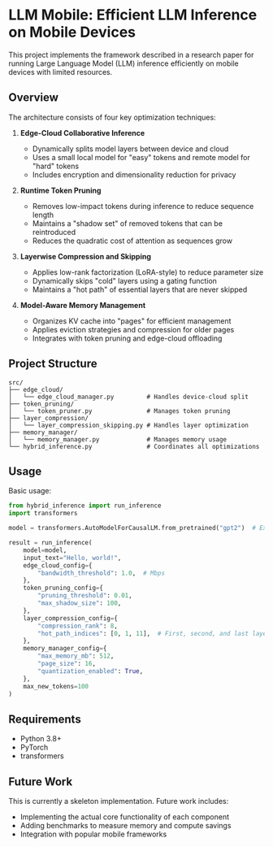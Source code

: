 # LLM Mobile: Efficient LLM Inference on Mobile Devices

This project implements the framework described in a research paper for running Large Language Model (LLM) inference efficiently on mobile devices with limited resources.

## Overview

The architecture consists of four key optimization techniques:

1. **Edge-Cloud Collaborative Inference**
   - Dynamically splits model layers between device and cloud
   - Uses a small local model for "easy" tokens and remote model for "hard" tokens
   - Includes encryption and dimensionality reduction for privacy

2. **Runtime Token Pruning**
   - Removes low-impact tokens during inference to reduce sequence length
   - Maintains a "shadow set" of removed tokens that can be reintroduced
   - Reduces the quadratic cost of attention as sequences grow

3. **Layerwise Compression and Skipping**
   - Applies low-rank factorization (LoRA-style) to reduce parameter size
   - Dynamically skips "cold" layers using a gating function
   - Maintains a "hot path" of essential layers that are never skipped

4. **Model-Aware Memory Management**
   - Organizes KV cache into "pages" for efficient management
   - Applies eviction strategies and compression for older pages
   - Integrates with token pruning and edge-cloud offloading

## Project Structure

```
src/
├── edge_cloud/
│   └── edge_cloud_manager.py         # Handles device-cloud split
├── token_pruning/
│   └── token_pruner.py               # Manages token pruning
├── layer_compression/
│   └── layer_compression_skipping.py # Handles layer optimization
├── memory_manager/
│   └── memory_manager.py             # Manages memory usage
└── hybrid_inference.py               # Coordinates all optimizations
```

## Usage

Basic usage:

```python
from hybrid_inference import run_inference
import transformers

model = transformers.AutoModelForCausalLM.from_pretrained("gpt2")  # Example model

result = run_inference(
    model=model,
    input_text="Hello, world!",
    edge_cloud_config={
        "bandwidth_threshold": 1.0,  # Mbps
    },
    token_pruning_config={
        "pruning_threshold": 0.01,
        "max_shadow_size": 100,
    },
    layer_compression_config={
        "compression_rank": 8,
        "hot_path_indices": [0, 1, 11],  # First, second, and last layers
    },
    memory_manager_config={
        "max_memory_mb": 512,
        "page_size": 16,
        "quantization_enabled": True,
    },
    max_new_tokens=100
)
```

## Requirements

- Python 3.8+
- PyTorch
- transformers

## Future Work

This is currently a skeleton implementation. Future work includes:
- Implementing the actual core functionality of each component
- Adding benchmarks to measure memory and compute savings
- Integration with popular mobile frameworks 